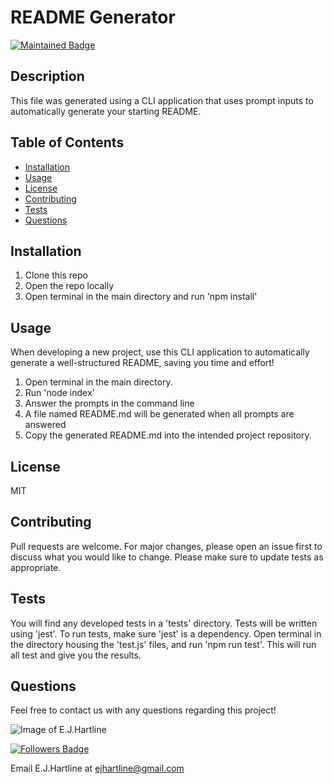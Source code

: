  
  # README Generator

  [![Maintained Badge](https://img.shields.io/badge/Maintained%3F-yes-green.svg)](https://github.com/emijoha)

  ## Description

  This file was generated using a CLI application that uses prompt inputs to automatically generate your starting README.
  
  ## Table of Contents

  * [Installation](#installation)
  * [Usage](#usage)
  * [License](#license)
  * [Contributing](#contributing)
  * [Tests](#tests)
  * [Questions](#questions)

  ## Installation

  1. Clone this repo 
  2. Open the repo locally 
  3. Open terminal in the main directory and run 'npm install'

  ## Usage

When developing a new project, use this CLI application to automatically generate a well-structured README, saving you time and       effort!  

 1. Open terminal in the main directory.
 2. Run 'node index'
 3. Answer the prompts in the command line
 4. A file named README.md will be generated when all prompts are answered
 5. Copy the generated README.md into the intended project repository.

  ## License

  MIT

  ## Contributing

  Pull requests are welcome. For major changes, please open an issue first to discuss what you would like to change. Please make sure to update tests as appropriate.

  ## Tests

  You will find any developed tests in a 'tests' directory. Tests will be written using 'jest'. To run tests, make sure 'jest' is a dependency. Open terminal in the directory housing the 'test.js' files, and run 'npm run test'. This will run all test and give you the results.

  ## Questions

  Feel free to contact us with any questions regarding this project!

  ![Image of E.J.Hartline](https://avatars0.githubusercontent.com/u/60240293?v=4)
  
  [![Followers Badge](https://img.shields.io/badge/Followers-2-yellow)](https://github.com/emijoha)

  Email E.J.Hartline at ejhartline@gmail.com 
  
